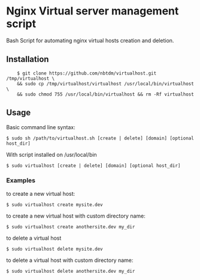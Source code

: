 Nginx Virtual server management script
===========

Bash Script for automating nginx virtual hosts creation and deletion.

## Installation ##

        $ git clone https://github.com/nbtdm/virtualhost.git /tmp/virtualhost \
        && sudo cp /tmp/virtualhost/virtualhost /usr/local/bin/virtualhost \
        && sudo chmod 755 /usr/local/bin/virtualhost && rm -Rf virtualhost



## Usage ##

Basic command line syntax:

    $ sudo sh /path/to/virtualhost.sh [create | delete] [domain] [optional host_dir]
    
With script installed on /usr/local/bin

    $ sudo virtualhost [create | delete] [domain] [optional host_dir]
    

### Examples ###

to create a new virtual host:

    $ sudo virtualhost create mysite.dev
  
to create a new virtual host with custom directory name:

    $ sudo virtualhost create anothersite.dev my_dir
  
to delete a virtual host

    $ sudo virtualhost delete mysite.dev
  
to delete a virtual host with custom directory name:

    $ sudo virtualhost delete anothersite.dev my_dir

